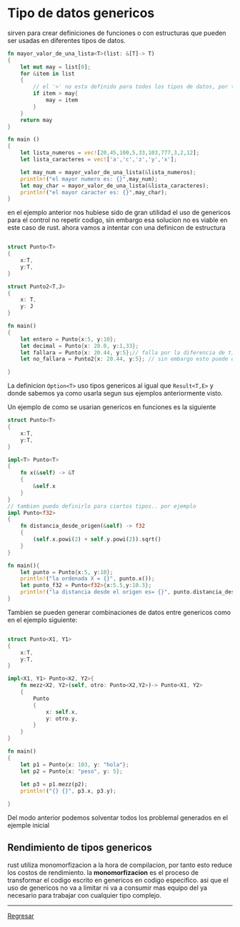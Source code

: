 
# Tipo de datos genericos

sirven para crear definiciones de funciones o con estructuras que pueden ser usadas en diferentes tipos de datos.


```rust
fn mayor_valor_de_una_lista<T>(list: &[T]-> T)
{
    let mut may = list[0];
    for &item in list
    {
        // el '>' no esta definido para todos los tipos de datos, por tanto esta funcion genera un error.
        if item > may{
            may = item
        }
    }
    return may
}

fn main () 
{
    let lista_numeros = vec![20,45,100,5,33,103,777,3,2,12];
    let lista_caracteres = vec!['a','c','z','y','x'];

    let may_num = mayor_valor_de_una_lista(&lista_numeros);
    println!("el mayor numero es: {}",may_num);
    let may_char = mayor_valor_de_una_lista(&lista_caracteres);
    println!("el mayor caracter es: {}",may_char);
}


```
en el ejemplo anterior nos hubiese sido de gran utilidad el uso de genericos para el control no repetir codigo, sin embargo esa solucion no es viable en este caso de rust. ahora vamos a intentar con una definicon de estructura

```rust

struct Punto<T>
{
    x:T,
    y:T,
}

struct Punto2<T,J>
{
    x: T,
    y: J
}

fn main()
{
    let entero = Punto{x:5, y:10};
    let decimal = Punto{x: 20.0, y:1,33};
    let fallara = Punto{x: 20.44, y:5};// falla por la diferencia de tipos.. ya que T es un solo tipo
    let no_fallara = Punto2{x: 20.44, y:5}; // sin embargo esto puede definir un mismo tipo para ambos

}

```

La definicion `Option<T>` uso tipos genericos al igual que `Result<T,E>` y donde sabemos ya como usarla segun sus ejemplos anteriormente visto.

Un ejemplo de como se usarian genericos en funciones es la siguiente

```rust
struct Punto<T>
{
    x:T,
    y:T,
}

impl<T> Punto<T>
{
    fn x(&self) -> &T
    {
        &self.x    
    }
}
// tambien puedo definirlo para ciertos tipos.. por ejemplo
impl Punto<f32>
{
    fn distancia_desde_origen(&self) -> f32
    {
        (self.x.powi(2) + self.y.powi(2)).sqrt()
    }
}

fn main(){
    let punto = Punto{x:5, y:10};
    println!("la ordenada X = {}", punto.x());
    let punto_f32 = Punto<f32>{x:5.5,y:10.3};
    println!("la distancia desde el origen es= {}", punto.distancia_desde_origen());
}
```

Tambien se pueden generar combinaciones de datos entre genericos como en el ejemplo siguiente:

```rust

struct Punto<X1, Y1>
{
    x:T,
    y:T,
}

impl<X1, Y1> Punto<X2, Y2>{
    fn mezz<X2, Y2>(self, otro: Punto<X2,Y2>)-> Punto<X1, Y2>
    {
        Punto
        {
            x: self.x,
            y: otro.y,
        }
    }
}

fn main()
{
    let p1 = Punto{x: 103, y: "hola"};
    let p2 = Punto{x: "peso", y: 5};
    
    let p3 = p1.mezz(p2);
    println!("{} {}", p3.x, p3.y);

}

```
Del modo anterior podemos solventar todos los problemal generados en el ejemple inicial

## Rendimiento de tipos genericos

rust utiliza monomorfizacion a la hora de compilacion, por tanto esto reduce los costos de rendimiento. la **monomorfizacion** es el proceso de transformar el codigo escrito en genericos en codigo especifico. asi que el uso de genericos no va a limitar ni va a consumir mas equipo del ya necesario para trabajar con cualquier tipo complejo.


*****
[Regresar](./Readme.md)